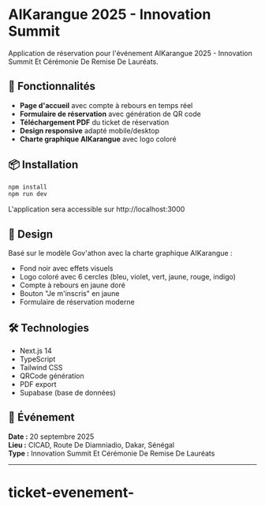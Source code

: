 # AIKarangue 2025 - Innovation Summit

Application de réservation pour l'événement AIKarangue 2025 - Innovation Summit Et Cérémonie De Remise De Lauréats.

## 🚀 Fonctionnalités

- **Page d'accueil** avec compte à rebours en temps réel
- **Formulaire de réservation** avec génération de QR code
- **Téléchargement PDF** du ticket de réservation
- **Design responsive** adapté mobile/desktop
- **Charte graphique AIKarangue** avec logo coloré

## 📦 Installation

   ```bash
   npm install
   npm run dev
   ```

L'application sera accessible sur http://localhost:3000

## 🎨 Design

Basé sur le modèle Gov'athon avec la charte graphique AIKarangue :
- Fond noir avec effets visuels
- Logo coloré avec 6 cercles (bleu, violet, vert, jaune, rouge, indigo)
- Compte à rebours en jaune doré
- Bouton "Je m'inscris" en jaune
- Formulaire de réservation moderne

## 🛠 Technologies

- Next.js 14
- TypeScript
- Tailwind CSS
- QRCode génération
- PDF export
- Supabase (base de données)

## 📍 Événement

**Date :** 20 septembre 2025  
**Lieu :** CICAD, Route De Diamniadio, Dakar, Sénégal  
**Type :** Innovation Summit Et Cérémonie De Remise De Lauréats

---

# ticket-evenement-
